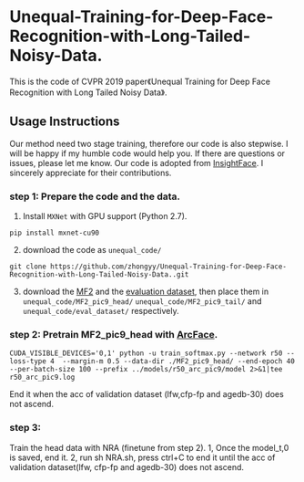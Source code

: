 # Unequal-Training-for-Deep-Face-Recognition-with-Long-Tailed-Noisy-Data.
This is the code of CVPR 2019 paper《Unequal Training for Deep Face Recognition with Long Tailed Noisy Data》.

## Usage Instructions
Our method need two stage training, therefore our code is also stepwise. I will be happy if my humble code would help you. If there are questions or issues, please let me know. 
Our code is adopted from [InsightFace](https://github.com/deepinsight/insightface). I sincerely appreciate for their contributions.

### step 1: Prepare the code and the data.

1. Install `MXNet` with GPU support (Python 2.7).

```
pip install mxnet-cu90
```
2. download the code as `unequal_code/`
```
git clone https://github.com/zhongyy/Unequal-Training-for-Deep-Face-Recognition-with-Long-Tailed-Noisy-Data..git
```

3. download the [MF2](https://github.com/deepinsight/insightface) and the [evaluation dataset](https://github.com/deepinsight/insightface), then place them in `unequal_code/MF2_pic9_head/` `unequal_code/MF2_pic9_tail/` and `unequal_code/eval_dataset/` respectively.

### step 2: Pretrain MF2_pic9_head with [ArcFace](https://github.com/deepinsight/insightface).

```
CUDA_VISIBLE_DEVICES='0,1' python -u train_softmax.py --network r50 --loss-type 4  --margin-m 0.5 --data-dir ./MF2_pic9_head/ --end-epoch 40 --per-batch-size 100 --prefix ../models/r50_arc_pic9/model 2>&1|tee r50_arc_pic9.log
```
End it when the acc of validation dataset (lfw,cfp-fp and agedb-30) does not ascend.


### step 3: 
Train the head data with NRA (finetune from step 2).
1, Once the model_t,0 is saved, end it.
2, run sh NRA.sh, press ctrl+C to end it until the acc of validation dataset(lfw, cfp-fp and agedb-30) does not ascend.

